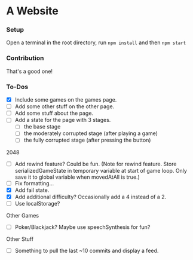 # A Website

### Setup

Open a terminal in the root directory, run ```npm install``` and then ```npm start```

### Contribution

That's a good one!

### To-Dos

- [X] Include some games on the games page.  
- [ ] Add some other stuff on the other page.  
- [ ] Add some stuff about the page.
- [ ] Add a state for the page with 3 stages.
    - [ ] the base stage
    - [ ] the moderately corrupted stage (after playing a game)
    - [ ] the fully corrupted stage (after pressing the button)

2048
- [ ] Add rewind feature? Could be fun. (Note for rewind feature. Store serializedGameState in temporary variable at start of game loop. Only save it to global variable when movedAtAll is true.)
- [ ] Fix formatting...
- [X] Add fail state.
- [X] Add additional difficulty? Occasionally add a 4 instead of a 2.
- [ ] Use localStorage?

Other Games
- [ ] Poker/Blackjack? Maybe use speechSynthesis for fun?

Other Stuff
- [ ] Something to pull the last ~10 commits and display a feed.
